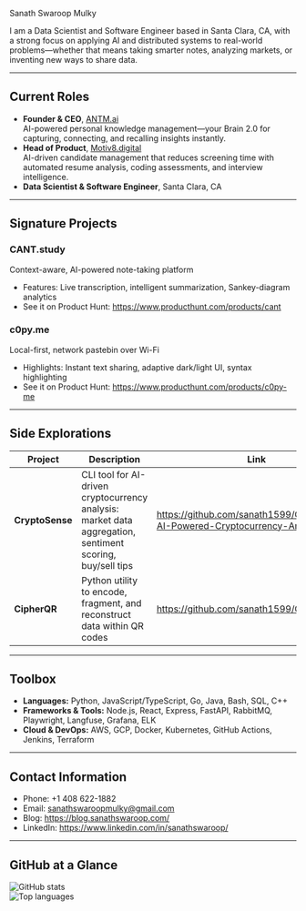 Sanath Swaroop Mulky  

I am a Data Scientist and Software Engineer based in Santa Clara, CA, with a strong focus on applying AI and distributed systems to real-world problems—whether that means taking smarter notes, analyzing markets, or inventing new ways to share data.

---

## Current Roles  
- **Founder & CEO**, [ANTM.ai](https://antm.ai)  
  AI-powered personal knowledge management—your Brain 2.0 for capturing, connecting, and recalling insights instantly.  
- **Head of Product**, [Motiv8.digital](https://www.motiv8.digital)  
  AI-driven candidate management that reduces screening time with automated resume analysis, coding assessments, and interview intelligence.  
- **Data Scientist & Software Engineer**, Santa Clara, CA  

---

## Signature Projects  

### CANT.study  
Context-aware, AI-powered note-taking platform  
- Features: Live transcription, intelligent summarization, Sankey-diagram analytics  
- See it on Product Hunt: https://www.producthunt.com/products/cant  

### c0py.me  
Local-first, network pastebin over Wi-Fi  
- Highlights: Instant text sharing, adaptive dark/light UI, syntax highlighting  
- See it on Product Hunt: https://www.producthunt.com/products/c0py-me  

---

## Side Explorations  

| Project        | Description                                                                                       | Link                                                                 |
| -------------- | ------------------------------------------------------------------------------------------------- | -------------------------------------------------------------------- |
| **CryptoSense** | CLI tool for AI-driven cryptocurrency analysis: market data aggregation, sentiment scoring, buy/sell tips | https://github.com/sanath1599/CryptoSense-AI-Powered-Cryptocurrency-Analysis-Tool |
| **CipherQR**    | Python utility to encode, fragment, and reconstruct data within QR codes                          | https://github.com/sanath1599/CipherQR                               |

---

## Toolbox  
- **Languages:** Python, JavaScript/TypeScript, Go, Java, Bash, SQL, C++  
- **Frameworks & Tools:** Node.js, React, Express, FastAPI, RabbitMQ, Playwright, Langfuse, Grafana, ELK  
- **Cloud & DevOps:** AWS, GCP, Docker, Kubernetes, GitHub Actions, Jenkins, Terraform  

---

## Contact Information  
- Phone: +1 408 622-1882  
- Email: [sanathswaroopmulky@gmail.com](mailto:sanathswaroopmulky@gmail.com)  
- Blog: https://blog.sanathswaroop.com/  
- LinkedIn: https://www.linkedin.com/in/sanathswaroop/  

---

## GitHub at a Glance  
![GitHub stats](https://github-readme-stats.vercel.app/api?username=sanath1599&show_icons=true&theme=radical)  
![Top languages](https://github-readme-stats.vercel.app/api/top-langs/?username=sanath1599&layout=compact)  
